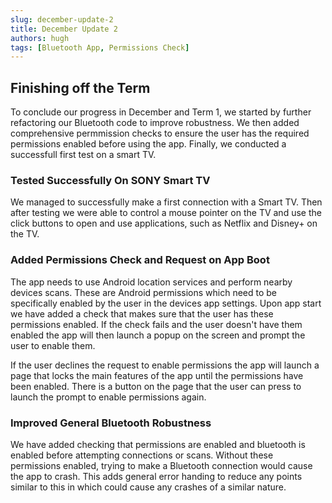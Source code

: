 ```yaml
---
slug: december-update-2
title: December Update 2
authors: hugh
tags: [Bluetooth App, Permissions Check]
---
```


## Finishing off the Term

To conclude our progress in December and Term 1, we started by further refactoring our Bluetooth code to improve robustness. We then added comprehensive permmission checks to ensure the user has the required permissions enabled before using the app. Finally, we conducted a successfull first test on a smart TV.

### Tested Successfully On SONY Smart TV

We managed to successfully make a first connection with a Smart TV. Then after testing we were able to control a mouse pointer on the TV and use the click buttons
to open and use applications, such as Netflix and Disney+ on the TV.

### Added Permissions Check and Request on App Boot

The app needs to use Android location services and perform nearby devices scans. These are Android permissions which need to be specifically enabled by the user in the devices app settings. Upon app start we have added a check that makes sure that the user has these permissions enabled. If the check fails and the user doesn't have them enabled the app will then launch a popup on the screen and prompt the user to enable them.

If the user declines the request to enable permissions the app will launch a page that locks the main features of the app until the permissions have been enabled. There is a button on the page that the user can press to launch the prompt to enable permissions again.

### Improved General Bluetooth Robustness

We have added checking that permissions are enabled and bluetooth is enabled before attempting connections or scans. Without these permissions enabled, trying to make a Bluetooth connection would cause the app to crash. This adds general error handing to reduce any points similar to this in which could cause any crashes of a similar nature.
